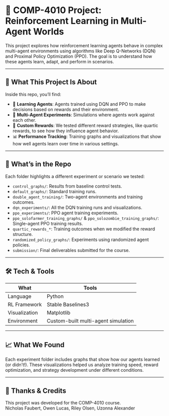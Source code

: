 # 🧠 COMP-4010 Project: Reinforcement Learning in Multi-Agent Worlds

This project explores how reinforcement learning agents behave in complex multi-agent environments using algorithms like Deep Q-Networks (DQN) and Proximal Policy Optimization (PPO). The goal is to understand how these agents learn, adapt, and perform in scenarios.  

---

## 🚀 What This Project Is About

Inside this repo, you’ll find:

- 🧠 **Learning Agents**: Agents trained using DQN and PPO to make decisions based on rewards and their environment.
- 🤖 **Multi-Agent Experiments**: Simulations where agents work against each other.
- 🎯 **Custom Rewards**: We tested different reward strategies, like quartic rewards, to see how they influence agent behavior.
- 📊 **Performance Tracking**: Training graphs and visualizations that show how well agents learn over time in various settings.

---

## 📁 What’s in the Repo

Each folder highlights a different experiment or scenario we tested:

- `control_graphs/`: Results from baseline control tests.
- `default_graphs/`: Standard training runs.
- `double_agent_training/`: Two-agent environments and training outcomes.
- `dqn_experiments/`: All the DQN training runs and visualizations.
- `ppo_experiments/`: PPO agent training experiments.
- `ppo_solofarmer_training_graphs/` & `ppo_solozombie_training_graphs/`: Single-agent PPO training results.
- `quartic_rewards_*`: Training outcomes when we modified the reward structure.
- `randomized_policy_graphs/`: Experiments using randomized agent policies.
- `submission/`: Final deliverables submitted for the course.

---

## 🛠️ Tech & Tools

| What | Tools |
|------|-------|
| Language | Python |
| RL Framework | Stable Baselines3 |
| Visualization | Matplotlib |
| Environment | Custom-built multi-agent simulation |

---

## 📈 What We Found

Each experiment folder includes graphs that show how our agents learned (or didn’t!). These visualizations helped us analyze training speed, reward optimization, and strategy development under different conditions.

---

## 🤝 Thanks & Credits

This project was developed for the COMP-4010 course.  
Nicholas Faubert, Owen Lucas, Riley Olsen, Uzonna Alexander 
